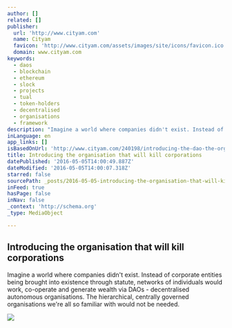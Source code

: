 ```yaml
---
author: []
related: []
publisher:
  url: 'http://www.cityam.com'
  name: Cityam
  favicon: 'http://www.cityam.com/assets/images/site/icons/favicon.ico'
  domain: www.cityam.com
keywords:
  - daos
  - blockchain
  - ethereum
  - slock
  - projects
  - tual
  - token-holders
  - decentralised
  - organisations
  - framework
description: "Imagine a world where companies didn't exist. Instead of corporate entities being brought into existence through statute, networks of individuals would work, co-operate and generate wealth via DAOs - decentralised autonomous organisations. The hierarchical, centrally governed organisations we're all so familiar with would not be needed."
inLanguage: en
app_links: []
isBasedOnUrl: 'http://www.cityam.com/240198/introducing-the-dao-the-organisation-that-will-kill-corporations'
title: Introducing the organisation that will kill corporations
datePublished: '2016-05-05T14:00:49.887Z'
dateModified: '2016-05-05T14:00:07.318Z'
starred: false
sourcePath: _posts/2016-05-05-introducing-the-organisation-that-will-kill-corporations.md
inFeed: true
hasPage: false
inNav: false
_context: 'http://schema.org'
_type: MediaObject

---
```

<article style=""><h1>Introducing the organisation that will kill corporations</h1><p>Imagine a world where companies didn't exist. Instead of corporate entities being brought into existence through statute, networks of individuals would work, co-operate and generate wealth via DAOs - decentralised autonomous organisations. The hierarchical, centrally governed organisations we're all so familiar with would not be needed.</p><img src="http://www.cityam.com/assets/uploads/main-image/full_width_article_body_image/sculpture-walking-to-the-sky-looms-above-rockefeller-plaza-51390847-5728d28d99ba3.jpg" /></article>